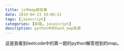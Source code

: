 ```yaml
---
title: js中map那些事
date: 2019-04-23 19:09:31
tags: [javascript]
categories: [前端, javascript]
description: python中的hash_map有感
---
```


这是我看到leetcode中的第一题的python解答想到的map。
